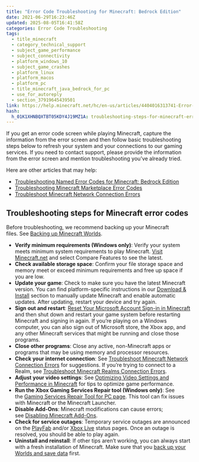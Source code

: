 ```yaml
---
title: "Error Code Troubleshooting for Minecraft: Bedrock Edition"
date: 2021-06-29T16:23:46Z
updated: 2025-08-05T16:41:58Z
categories: Error Code Troubleshooting
tags:
  - title_minecraft
  - category_technical_support
  - subject_game_performance
  - subject_connectivity
  - platform_windows_10
  - subject_game_crashes
  - platform_linux
  - platform_macos
  - platform_pc
  - title_minecraft_java_bedrock_for_pc
  - use_for_autoreply
  - section_37919645439501
link: https://help.minecraft.net/hc/en-us/articles/4404016313741-Error-Code-Troubleshooting-for-Minecraft-Bedrock-Edition
hash:
  h_01K1XHNBQXTBT05KDY4J19MZ1A: troubleshooting-steps-for-minecraft-error-codes
---
```


If you get an error code screen while playing Minecraft, capture the information from the error screen and then follow basic troubleshooting steps below to refresh your system and your connections to our gaming services. If you need to contact support, please provide the information from the error screen and mention troubleshooting you’ve already tried.

Here are other articles that may help:

- [Troubleshooting Named Error Codes for Minecraft: Bedrock Edition](./Troubleshooting-Named-Error-Codes-for-Minecraft-Bedrock-Edition.md)
- [Troubleshooting Minecraft Marketplace Error Codes](../Marketplace-Troubleshooting/Troubleshooting-Minecraft-Marketplace-Error-Codes.md)
- [Troubleshoot Minecraft Network Connection Errors](../Performance-Troubleshooting/Troubleshoot-Minecraft-Network-Connection-Errors.md)

## Troubleshooting steps for Minecraft error codes

Before troubleshooting, we recommend backing up your Minecraft files. See [Backing up Minecraft Worlds](../Backup-Restore/Use-Realms-to-transfer-a-Minecraft-Bedrock-Edition-World-to-Another-Device.md).

- **Verify minimum requirements (Windows only)**: Verify your system meets minimum system requirements to play Minecraft. [Visit Minecraft.net](https://www.minecraft.net/en-us/store/minecraft-deluxe-collection-pc?tabs=%7B%22details%22%3A1%7D#accordionv1-b6c8df09da-item-7739893325:~:text=Windows%2010%20system%20requirements) and select Compare Features to see the latest.
- **Check available storage space**: Confirm your file storage space and memory meet or exceed minimum requirements and free up space if you are low.
- **Update your game**: Check to make sure you have the latest Minecraft version. You can find platform-specific instructions in our [Download & Install](https://help.minecraft.net/hc/en-us/sections/27166490706957) section to manually update Minecraft and enable automatic updates. After updating, restart your device and try again.
- **Sign out and restart**: [Reset Your Microsoft Account Sign-in in Minecraft](../Account-Sign-in/Reset-Your-Microsoft-Account-Sign-in-in-Minecraft.md) and then shut down and restart your game system before restarting Minecraft and signing in again. If you’re playing on a Windows computer, you can also sign out of Microsoft store, the Xbox app, and any other Minecraft services that might be running and close those programs.
- **Close other programs**: Close any active, non-Minecraft apps or programs that may be using memory and processor resources.
- **Check your internet connection**: See [Troubleshoot Minecraft Network Connection Errors](../Performance-Troubleshooting/Troubleshoot-Minecraft-Network-Connection-Errors.md) for suggestions. If you’re trying to connect to a Realm, see [Troubleshoot Minecraft Realms Connection Errors](../Troubleshoot-Minecraft-Realms/Troubleshoot-Minecraft-Realms-Connection-Errors.md).
- **Adjust your video settings**: See [Optimizing Video Settings and Performance in Minecraft](../Performance-Troubleshooting/Optimizing-Minecraft-Bedrock-Edition-Video-Settings-and-Performance.md) for tips to optimize game performance.
- **Run the Xbox Gaming Services Repair tool (Windows only)**: See the [Gaming Services Repair Tool for PC page](https://support.xbox.com/en-US/help/games-apps/troubleshooting/gaming-services-repair-tool). This tool can fix issues with Minecraft or the Minecraft Launcher.
- **Disable Add-Ons**: Minecraft modifications can cause errors; see [Disabling Minecraft Add-Ons](../Managing-Marketplace-Content/Disable-Minecraft-Add-Ons-to-prevent-game-issues.md).
- **Check for service outages**: Temporary service outages are announced on the [PlayFab](https://status.playfab.com/) and/or [Xbox Live](https://support.xbox.com/en-US/xbox-live-status) status pages. Once an outage is resolved, you should be able to play again.
- **Uninstall and reinstall**: If other tips aren’t working, you can always start with a fresh installation of Minecraft. Make sure that you [back up your Worlds and save data](https://help.minecraft.net/hc/en-us/sections/27166561402125) first.
